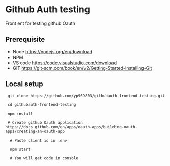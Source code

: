 # Github Auth testing

 Front ent for testing github Oauth

 ## Prerequisite
  - Node  https://nodejs.org/en/download
  - NPM
  - VS code  https://code.visualstudio.com/download
  - GIT       https://git-scm.com/book/en/v2/Getting-Started-Installing-Git

  ## Local setup

  
 ```
  git clone https://github.com/yp969803/githubauth-frontend-testing.git

  cd githubauth-frontend-testing

  npm install

  # Create github Oauth application https://docs.github.com/en/apps/oauth-apps/building-oauth-apps/creating-an-oauth-app 

   # Paste client id in .env

   npm start

   # You will get code in console


  ```